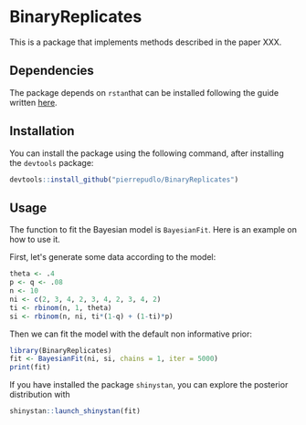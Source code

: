 # BinaryReplicates

This is a package that implements methods described in the paper XXX.

## Dependencies

The package depends on `rstan`that can be installed following the guide written [here](https://github.com/stan-dev/rstan/wiki/RStan-Getting-Started).


## Installation

You can install the package using the following command, after installing the `devtools` package:

```r
devtools::install_github("pierrepudlo/BinaryReplicates")
```

## Usage

The function to fit the Bayesian model is `BayesianFit`.
Here is an example on how to use it. 

First, let's generate some data according to the model:
```r
theta <- .4
p <- q <- .08
n <- 10
ni <- c(2, 3, 4, 2, 3, 4, 2, 3, 4, 2)
ti <- rbinom(n, 1, theta)
si <- rbinom(n, ni, ti*(1-q) + (1-ti)*p)
```

Then we can fit the model with the default non informative prior:

```r
library(BinaryReplicates)
fit <- BayesianFit(ni, si, chains = 1, iter = 5000)
print(fit)
```

If you have installed the package `shinystan`, you can explore the posterior distribution with

```r
shinystan::launch_shinystan(fit)
```
